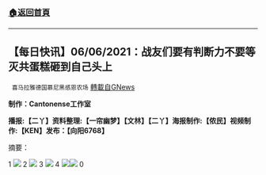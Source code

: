 ###  [:house:返回首頁](https://github.com/ourhimalayas/txt)
---

## 【每日快讯】06/06/2021：战友们要有判断力不要等灭共蛋糕砸到自己头上
` 喜马拉雅德国慕尼黑感恩农场` [轉載自GNews](https://gnews.org/zh-hans/1304668/)

**制作：Cantonense工作室**





**播报:【二丫】资料整理:【一帘幽梦】【文林】【二丫】海报制作:【侬民】视频制作:【KEN】发布：【向阳6768】**

摘要：

1
![]()![](https://gnews-media-offload.s3.amazonaws.com/wp-content/uploads/2021/06/07034843/210607-__2.jpg)
2
![]()![](https://gnews-media-offload.s3.amazonaws.com/wp-content/uploads/2021/06/07034924/210607-__3.jpg)
3
![]()![](https://gnews-media-offload.s3.amazonaws.com/wp-content/uploads/2021/06/07035006/210607-__4.jpg)
4
![]()![](https://gnews-media-offload.s3.amazonaws.com/wp-content/uploads/2021/06/07042528/210607-__5-1.jpg)![]()![](https://gnews-media-offload.s3.amazonaws.com/wp-content/uploads/2021/06/07042610/image0%E9%9D%A2-2.jpg)
0
